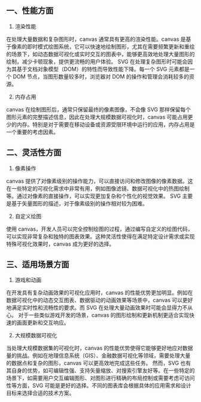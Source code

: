 ## 一、性能方面

1. 渲染性能

在处理大量数据和复杂图形时，canvas 通常具有更高的渲染性能。canvas 是基于像素的即时模式绘图系统，它可以快速地绘制图形，尤其在需要频繁更新和重绘的场景下，如动态数据可视化或实时交互的图表中，能够更高效地处理大量图形的绘制，减少卡顿现象，提供更流畅的用户体验。
SVG 在处理复杂图形时可能会因为其基于文档对象模型（DOM）的特性而导致性能下降。每一个 SVG 元素都是一个 DOM 节点，当图形数量较多时，浏览器对 DOM 的操作和管理会消耗较多的资源。

2. 内存占用

canvas 在绘制图形后，通常只保留最终的像素图像，不会像 SVG 那样保留每个图形元素的完整描述信息，因此在处理大规模数据可视化时，canvas 可能占用更少的内存。特别是对于需要在移动设备或资源受限环境中运行的应用，内存占用是一个重要的考虑因素。


## 二、灵活性方面

1. 像素操作

canvas 提供了对像素级别的操作能力，可以直接访问和修改图像的像素数据。这在一些特定的可视化需求中非常有用，例如图像滤镜、数据可视化中的热图绘制等。通过对像素的直接操作，可以实现更加复杂和个性化的视觉效果。
SVG 主要是基于矢量图形的描述，对于像素级别的操作相对较为困难。

2. 自定义绘图

使用 canvas，开发人员可以完全控制绘图的过程，通过编写自定义的绘图代码，可以实现非常复杂和独特的图表效果。这种灵活性使得在满足特定设计需求或实现特殊可视化效果时，canvas 成为更好的选择。


## 三、适用场景方面

1. 游戏和动画

在开发具有复杂动画效果的可视化应用时，canvas 的性能优势更加明显。例如在数据可视化中的动态交互图表、数据驱动的动画效果等场景中，canvas 可以更好地满足实时性和流畅性的要求。而 SVG 在处理大量动画效果时可能会显得力不从心。
对于一些类似游戏开发的场景，canvas 的图形绘制和更新机制更适合实现快速的画面更新和交互响应。

2. 大规模数据可视化

当处理大规模数据集的可视化时，canvas 的性能优势使得它能够更好地应对数据量的挑战。例如在地理信息系统（GIS）、金融数据可视化等领域，需要处理大量的数据点和复杂的图形，canvas 可以更高效地完成这些任务。
然而，SVG 也有其自身的优势，如可编辑性强、支持矢量缩放、对搜索引擎友好等。在一些特定的场景下，如需要用户交互编辑图形、对图形进行精确的布局控制或需要考虑可访问性等方面，SVG 可能是更好的选择。不同的图表库会根据具体的应用需求和设计目标来选择合适的技术方案。

